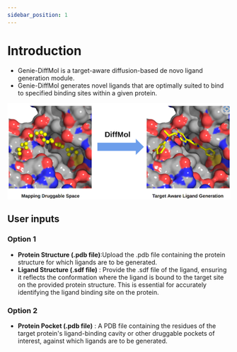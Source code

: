 ```yaml
---
sidebar_position: 1
---
```


# Introduction

- Genie-DiffMol is a target-aware diffusion-based de novo ligand generation module.
- Genie-DiffMol generates novel ligands that are optimally suited to bind to specified binding sites within a given protein.


![Genie-Diffmol](../Genie/img/diffmol.png)

## User inputs

### Option 1
- **Protein Structure (.pdb file)**:Upload the .pdb file containing the protein structure for which ligands are to be generated.
- **Ligand Structure (.sdf file)** : Provide the .sdf file of the ligand, ensuring it reflects the conformation where the ligand is bound to the target site on the provided protein structure. This is essential for accurately identifying the ligand binding site on the protein.



### Option 2
- **Protein Pocket (.pdb file)** : A PDB file containing the residues of the target protein's ligand-binding cavity or other druggable pockets of interest, against which ligands are to be generated.





